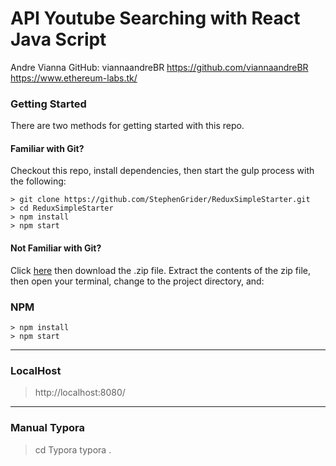 # API Youtube Searching with React Java Script

Andre Vianna
GitHub: viannaandreBR
https://github.com/viannaandreBR
https://www.ethereum-labs.tk/


### Getting Started

There are two methods for getting started with this repo.

#### Familiar with Git?
Checkout this repo, install dependencies, then start the gulp process with the following:

```
> git clone https://github.com/StephenGrider/ReduxSimpleStarter.git
> cd ReduxSimpleStarter
> npm install
> npm start
```

#### Not Familiar with Git?
Click [here](https://github.com/StephenGrider/ReactStarter/releases) then download the .zip file.  Extract the contents of the zip file, then open your terminal, change to the project directory, and:

### NPM
```
> npm install
> npm start
```
---
### LocalHost
> http://localhost:8080/

---

### Manual Typora

> cd Typora
> typora .
